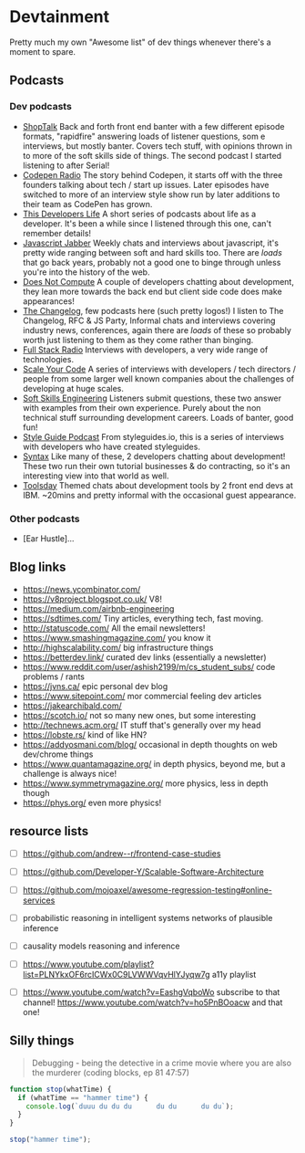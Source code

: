 # Devtainment

Pretty much my own "Awesome list" of dev things whenever there's a moment to spare.

## Podcasts

### Dev podcasts

- [ShopTalk](http://ijmccallum.github.io/) Back and forth front end banter with a few different episode formats, "rapidfire" answering loads of listener questions, som e interviews, but mostly banter. Covers tech stuff, with opinions thrown in to more of the soft skills side of things. The second podcast I started listening to after Serial!
- [Codepen Radio](https://blog.codepen.io/radio/) The story behind Codepen, it starts off with the three founders talking about tech / start up issues. Later episodes have switched to more of an interview style show run by later additions to their team as CodePen has grown.
- [This Developers Life](http://thisdeveloperslife.com/) A short series of podcasts about life as a developer. It's been a while since I listened through this one, can't remember details!
- [Javascript Jabber](https://devchat.tv/js-jabber/) Weekly chats and interviews about javascript, it's pretty wide ranging between soft and hard skills too. There are _loads_ that go back years, probably not a good one to binge through unless you're into the history of the web.
- [Does Not Compute](https://spec.fm/podcasts/does-not-compute) A couple of developers chatting about development, they lean more towards the back end but client side code does make appearances!
- [The Changelog](https://changelog.com/podcasts), few podcasts here (such pretty logos!) I listen to The Changelog, RFC & JS Party, Informal chats and interviews covering industry news, conferences, again there are _loads_ of these so probably worth just listening to them as they come rather than binging.
- [Full Stack Radio](http://www.fullstackradio.com/) Interviews with developers, a very wide range of technologies.
- [Scale Your Code](https://scaleyourcode.com/) A series of interviews with developers / tech directors / people from some larger well known companies about the challenges of developing at huge scales.
- [Soft Skills Engineering](https://softskills.audio/) Listeners submit questions, these two answer with examples from their own experience. Purely about the non technical stuff surrounding development careers. Loads of banter, good fun!
- [Style Guide Podcast](http://styleguides.io/podcast/) From styleguides.io, this is a series of interviews with developers who have created styleguides.
- [Syntax](https://syntax.fm/) Like many of these, 2 developers chatting about development! These two run their own tutorial businesses & do contracting, so it's an interesting view into that world as well.
- [Toolsday](https://spec.fm/podcasts/toolsday) Themed chats about development tools by 2 front end devs at IBM. ~20mins and pretty informal with the occasional guest appearance.

### Other podcasts

- [Ear Hustle]...

## Blog links

* https://news.ycombinator.com/
* https://v8project.blogspot.co.uk/ V8!
* https://medium.com/airbnb-engineering
* https://sdtimes.com/ Tiny articles, everything tech, fast moving.
* http://statuscode.com/ All the email newsletters!
* https://www.smashingmagazine.com/ you know it
* http://highscalability.com/ big infrastructure things
* https://betterdev.link/ curated dev links (essentially a newsletter)
* https://www.reddit.com/user/ashish2199/m/cs_student_subs/ code problems / rants
* https://jvns.ca/ epic personal dev blog
* https://www.sitepoint.com/ mor commercial feeling dev articles
* https://jakearchibald.com/
* https://scotch.io/ not so many new ones, but some interesting
* http://technews.acm.org/ IT stuff that's generally over my head
* https://lobste.rs/ kind of like HN?
* https://addyosmani.com/blog/ occasional in depth thoughts on web dev/chrome things
* https://www.quantamagazine.org/ in depth physics, beyond me, but a challenge is always nice!
* https://www.symmetrymagazine.org/ more physics, less in depth though
* https://phys.org/ even more physics!

## resource lists

* [ ] https://github.com/andrew--r/frontend-case-studies
* [ ] https://github.com/Developer-Y/Scalable-Software-Architecture
* [ ] https://github.com/mojoaxel/awesome-regression-testing#online-services

* [ ] probabilistic reasoning in intelligent systems networks of plausible inference
* [ ] causality models reasoning and inference
* [ ] https://www.youtube.com/playlist?list=PLNYkxOF6rcICWx0C9LVWWVqvHlYJyqw7g a11y playlist
* [ ] https://www.youtube.com/watch?v=EashgVqboWo subscribe to that channel! https://www.youtube.com/watch?v=ho5PnBOoacw and that one!

## Silly things

> Debugging - being the detective in a crime movie where you are also the murderer (coding blocks, ep 81 47:57)

```js
function stop(whatTime) {
  if (whatTime == "hammer time") {
    console.log(`duuu du du du      du du      du du`);
  }
}

stop("hammer time");
```